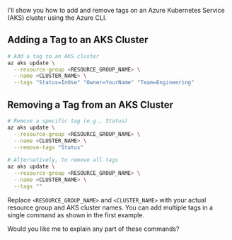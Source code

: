 I'll show you how to add and remove tags on an Azure Kubernetes Service (AKS) cluster using the Azure CLI.

## Adding a Tag to an AKS Cluster

```bash
# Add a tag to an AKS cluster
az aks update \
  --resource-group <RESOURCE_GROUP_NAME> \
  --name <CLUSTER_NAME> \
  --tags "Status=InUse" "Owner=YourName" "Team=Engineering"
```

## Removing a Tag from an AKS Cluster

```bash
# Remove a specific tag (e.g., Status)
az aks update \
  --resource-group <RESOURCE_GROUP_NAME> \
  --name <CLUSTER_NAME> \
  --remove-tags "Status"

# Alternatively, to remove all tags
az aks update \
  --resource-group <RESOURCE_GROUP_NAME> \
  --name <CLUSTER_NAME> \
  --tags ""
```

Replace `<RESOURCE_GROUP_NAME>` and `<CLUSTER_NAME>` with your actual resource group and AKS cluster names. You can add multiple tags in a single command as shown in the first example.

Would you like me to explain any part of these commands?